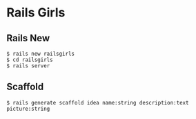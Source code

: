 Rails Girls
===========


## Rails New

```
$ rails new railsgirls
$ cd railsgirls
$ rails server
```

## Scaffold

```
$ rails generate scaffold idea name:string description:text picture:string
```

